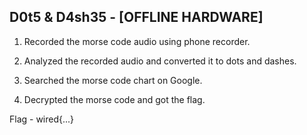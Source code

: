 ## D0t5 & D4sh35 - [OFFLINE HARDWARE]

1. Recorded the morse code audio using phone recorder.

2. Analyzed the recorded audio and converted it to dots and dashes. 

3. Searched the morse code chart on Google.

4. Decrypted the morse code and got the flag.

Flag - wired{...}
